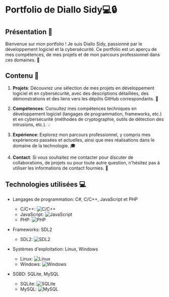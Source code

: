 # Portfolio de Diallo Sidy💻🔒

## Présentation 🌟

Bienvenue sur mon portfolio ! Je suis Diallo Sidy, passionné par le développement logiciel et la cybersécurité. Ce portfolio est un aperçu de mes compétences, de mes projets et de mon parcours professionnel dans ces domaines. 🚀

## Contenu 📂

1. **Projets**: Découvrez une sélection de mes projets en développement logiciel et en cybersécurité, avec des descriptions détaillées, des démonstrations et des liens vers les dépôts GitHub correspondants. 💼
   
2. **Compétences**: Consultez mes compétences techniques en développement logiciel (langages de programmation, frameworks, etc.) et en cybersécurité (méthodes de cryptographie, outils de détection des intrusions, etc.). 💡

3. **Expérience**: Explorez mon parcours professionnel, y compris mes expériences passées et actuelles, ainsi que mes réalisations dans le domaine de la technologie. 🎓

4. **Contact**: Si vous souhaitez me contacter pour discuter de collaborations, de projets ou pour toute autre question, n'hésitez pas à utiliser les informations de contact fournies. 📧

## Technologies utilisées 💻

- Langages de programmation: C#, C/C++, JavaScript et PHP
  - C/C++: ![C/C++](https://img.shields.io/badge/-C%2FC%2B%2B-00599C?logo=c%2B%2B&logoColor=white)
  - JavaScript: ![JavaScript](https://img.shields.io/badge/-JavaScript-F7DF1E?logo=javascript&logoColor=black)
  - PHP: ![PHP](https://img.shields.io/badge/-PHP-777BB4?logo=php&logoColor=white)

- Frameworks:  SDL2
  - SDL2: ![SDL2](https://img.shields.io/badge/SDL2-FF4500?logo=SDL2&logoColor=white)

- Systèmes d'exploitation: Linux, Windows
  - Linux: ![Linux](https://img.shields.io/badge/Linux-FCC624?logo=linux&logoColor=black)
  - Windows: ![Windows](https://img.shields.io/badge/Windows-0078D6?logo=windows&logoColor=white)
- SGBD: SQLite, MySQL
  - SQLite: ![SQLite](https://img.shields.io/badge/SQLite-003B57?logo=sqlite&logoColor=white)
  - MySQL: ![MySQL](https://img.shields.io/badge/MySQL-4479A1?logo=mysql&logoColor=white)



